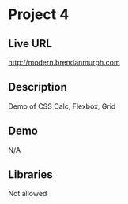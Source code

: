 # Project 4

## Live URL
<http://modern.brendanmurph.com>

## Description
Demo of CSS Calc, Flexbox, Grid 

## Demo
N/A


## Libraries
Not allowed